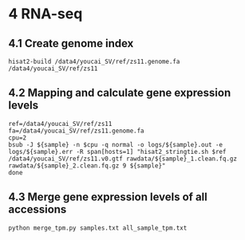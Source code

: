 # 4 RNA-seq

## 4.1 Create genome index

```shell
hisat2-build /data4/youcai_SV/ref/zs11.genome.fa /data4/youcai_SV/ref/zs11
```

## 4.2 Mapping and calculate gene expression levels

```shell
ref=/data4/youcai_SV/ref/zs11
fa=/data4/youcai_SV/ref/zs11.genome.fa
cpu=2
bsub -J ${sample} -n $cpu -q normal -o logs/${sample}.out -e logs/${sample}.err -R span[hosts=1] "hisat2_stringtie.sh $ref /data4/youcai_SV/ref/zs11.v0.gtf rawdata/${sample}_1.clean.fq.gz rawdata/${sample}_2.clean.fq.gz 9 ${sample}"
done
```

## 4.3 Merge gene expression levels of all accessions

```shell
python merge_tpm.py samples.txt all_sample_tpm.txt
```
